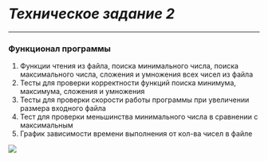 ***Техническое задание 2***
=
<hr>

### Функционал программы
1. Функции чтения из файла, поиска минимального числа, поиска максимального числа, сложения и умножения всех чисел из файла
2. Тесты для проверки корректности функций поиска минимума, максимума, сложения и умножения
3. Тесты для проверки скорости работы программы при увеличении размера входного файла
4. Тест для проверки меньшинства минимального числа в сравнении с максимальным
5. График зависимости времени выполнения от кол-ва чисел в файле

![](https://github.com/maxturyev/HSE_TP/actions/workflows/main.yml/badge.svg)